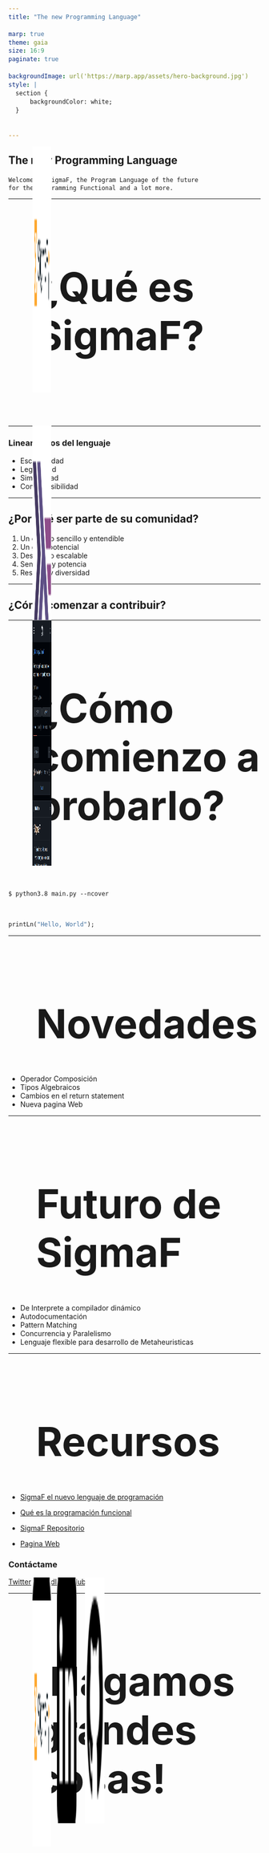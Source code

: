 ```yaml
---
title: "The new Programming Language"

marp: true
theme: gaia
size: 16:9
paginate: true

backgroundImage: url('https://marp.app/assets/hero-background.jpg')
style: |
  section {
      backgroundColor: white;
  }


---
```


<style>
h1,h2,h3{
  transition: 1s;
}
h1:hover, h2:hover, h3:hover{
  color:#55a1f3;
  margin-left: 5%;
}
</style>



<style scoped>
img[src*="sigmaf"] {
  padding-top: 10px;
  margin-left: 20%
}
section {
  padding-top: 15px;
}
</style>



![bg right:33% saturate:1.8](untils/code_sigmaf.png)

![](untils/sigma%20original%20reescaled%20png.png)

## The new Programming Language


```plane-text
Welcome to SigmaF, the Program Language of the future
for the Programming Functional and a lot more.
```

---
<style scoped>
img[src*="python"]{
  padding-top: 10px;
  margin-left: 24%
}
img[src*="arrow"]{
  padding-top: 10px;
  margin-left: 40%
}
img[src*="haskell"]{
  padding-top: 10px;
  margin-left: 57%
}
img{
  width: 12%;
  transition: 1s;
  position:fixed;
}
img[src*="python"]:hover, img[src*="haskell"]:hover{
  width: 15%;
}
img[src*="arrow"]:hover{
  margin-left: 43%;
}
</style>

# ¿Qué es SigmaF?


Un lenguaje de programación de Paradigma Funcional y open-source.

</br>
</br>


![](untils/icons8-python-96.png) ![](untils/icons8-right-arrow-100.png) ![](untils/icons8-haskell-96.png)

---

### Lineamentos del lenguaje

- Escalabilidad
- Legibilidad
- Simplicidad
- Comprensibilidad

---

## ¿Por qué ser parte de su comunidad?

1. Un codigo sencillo y entendible
2. Un gran potencial
3. Desarrollo escalable
4. Sencilles y potencia
5. Respeto y diversidad

---

## ¿Cómo comenzar a contribuir?
<style scoped>
section{
  display: inline-block;
}
img[src*="link"]{
  padding-top: 10px;
  margin-left: 30%
}
img[src*="git"]{
  padding-top: 10px;
  margin-left: 60%
}
img{
  height: 490px;
  margin: auto 3%;
  position: fixed;
  transition: 1s;
}
img:hover{
  height: 530px;
}
</style>

![](untils/twitter-white-profil.png) ![](untils/linkedin-profil.png) ![](untils/github-profil.png)

---

# ¿Cómo comienzo a probarlo?

En el repositorio de SigmaF encontrarán un tutorial para instalarlo vía ejecutable en Linux y también lo puedes clonar el repositorio y usarlo ejecutando con:

``` shell
$ python3.8 main.py --ncover
```

Y listo, ya puedes hacer tu primer _"Hello, World"_ con SigmaF.

```Haskell
printLn("Hello, World");
```

---

# Novedades

- Operador Composición
- Tipos Algebraicos
- Cambios en el return statement
- Nueva pagina Web


---

# Futuro de SigmaF

- De Interprete a compilador dinámico
- Autodocumentación
- Pattern Matching
- Concurrencia y Paralelismo
- Lenguaje flexible para desarrollo de Metaheuristicas 

---



# Recursos
- [SigmaF el nuevo lenguaje de programación](https://www.linkedin.com/pulse/sigmaf-el-nuevo-lenguaje-de-programaci%C3%B3n-fabi%C3%A1n-vega-alcota/)

- [Qué es la programación funcional](https://www.linkedin.com/pulse/qu%C3%A9-es-la-programaci%C3%B3n-funcional-fabi%C3%A1n-vega-alcota/)

- [SigmaF Repositorio](https://github.com/FabianVegaA/sigmaF)

- [Pagina Web](https://camilu-png.github.io/LearnSigmaF/)


<style scoped>
img{
  margin-left: 5%;
  width: 4%;
}
img[src*="twitter"]{
  margin-left: 0%;
}
img[src*="github"]{
  width: 5%;
}
</style>
### Contáctame
![](untils/icons8-twitter-48.png) [Twitter](https://twitter.com/fabianmativeal)  ![](untils/icons8-linkedin-48.png) [LinkedIn](https://www.linkedin.com/in/fabi%C3%A1n-vega-alcota/)![](untils/icons8-github-48.png) [GitHub]() 

---

<style scoped>
img[src*="sigma"] {
  width: 50%;
  margin-left: 20%;
  transition:1s;
  position: fixed;
}
section {
  padding-top: 15%;
}
h1 {
  font-size: 80px;
  margin-left: 11%;
  margin-top: 25%;
}
img[src*="sigma"]:hover {
  width: 60%;
  margin-left: 16%;
}
p{
  color: transparent;
  transition: 1s;
}
p:hover{
  color:purple;
}

</style>
![](untils/sigma%20original%20reescaled%20png.png)
# ¡Hagamos grandes cosas!

Enchulado por Camilú
